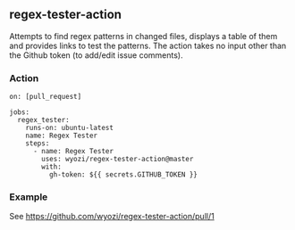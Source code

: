 ## regex-tester-action

Attempts to find regex patterns in changed files, displays a table of them
and provides links to test the patterns. The action takes no input other
than the Github token (to add/edit issue comments).

### Action

```
on: [pull_request]

jobs:
  regex_tester:
    runs-on: ubuntu-latest
    name: Regex Tester
    steps:
      - name: Regex Tester
        uses: wyozi/regex-tester-action@master
        with:
          gh-token: ${{ secrets.GITHUB_TOKEN }}
```

### Example

See https://github.com/wyozi/regex-tester-action/pull/1